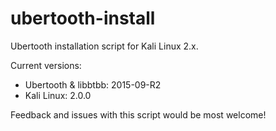 # ubertooth-install
Ubertooth installation script for Kali Linux 2.x.

Current versions:
- Ubertooth & libbtbb: 2015-09-R2
- Kali Linux: 2.0.0

Feedback and issues with this script would be most welcome!

